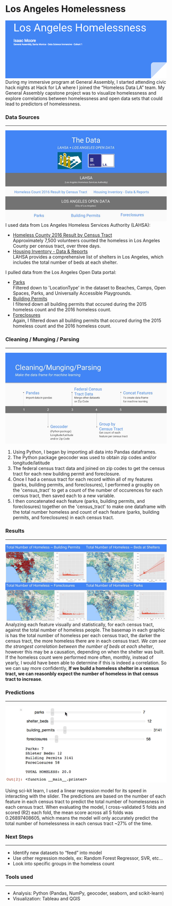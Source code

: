 # Los Angeles Homelessness
![Presentation](img/rm/overview-rm.png)
During my immersive program at General Assembly, I started attending civic hack nights at Hack for LA where I joined the “Homeless Data LA” team. My General Assembly capstone project was to visualize homelessness and explore correlations between homelessness and open data sets that could lead to predictors of homelessness.  

### Data Sources
---
![Presentation](img/rm/data_sources.jpg)
I used data from Los Angeles Homeless Services Authority (LAHSA):  

- [Homeless County 2016 Result by Census Tract](https://www.lahsa.org/homeless-count/reports#collapseThree2016)  
Approximately 7,500 volunteers counted the homeless in Los Angeles County per census tract, over three days.
- [Housing Inventory - Data & Reports](https://www.lahsa.org/homeless-count/housing-inventory/reports)  
LAHSA provides a comprehensive list of shelters in Los Angeles, which includes the total number of beds at each shelter.

I pulled data from the Los Angeles Open Data portal:

-  [Parks](https://data.lacity.org/A-Livable-and-Sustainable-City/Department-of-Recreation-and-Parks-Facility-and-Pa/ax8j-dhzm)  
Filtered down to 'LocationType' in the dataset to Beaches, Camps, Open Spaces, Parks, and Universally Accessible Playgrounds.  
- [Building Permits](https://data.lacity.org/A-Prosperous-City/Building-Permits/nbyu-2ha9)  
I filtered down all building permits that occured during the 2015 homeless count and the 2016 homeless count.
- [Foreclosures](https://data.lacity.org/A-Well-Run-City/2016-Registered-Foreclosure-Properties/hbin-6gap)   
Again, I filtered down all building permits that occured during the 2015 homeless count and the 2016 homeless count.  

### Cleaning / Munging / Parsing
---
![Presentation](img/rm/data_cleaning.jpg)  

1. Using Python, I began by importing all data into Pandas dataframes.  
2. The Python package geocoder was used to obtain zip codes and/or longitude/latitude   
3. The federal census tract data and joined on zip codes to get the census tract for each new building permit and foreclosure. 
4. Once I had a census tract for each record within all of my features (parks, building permits, and foreclosures), I performed a groupby on the 'census_tract' to get a count of the number of occurences for each census tract, then saved each to a new variable.
5. I then concatenated each feature (parks, building permits, and foreclosures) together on the 'census_tract' to make one dataframe with the total number homeless and count of each feature (parks, building permits, and foreclosures) in each census tract.

### Results
---
![Results](img/rm/results.jpg)  
Analyzing each feature visually and statistically, for each census tract, against the total number of homeless people. The basemap in each graphic is has the total number of homeless per each census tract, the darker the census tract, the more homeless there are in each census tract. *We can see the strongest correlation between the number of beds  at each shelter*, however this may be a causation, depending on when the shelter was built. If the homeless count were performed more often, monthly, instead of yearly, I would have been able to determine if this is indeed a correlation. So we can say more confidently, **If we build a homeless shelter in a census tract, we can reasonbly expect the number of homeless in that census tract to increase**.

### Predictions
---
![Slider](img/slider.gif)  

Using sci-kit learn, I used a linear regression model for its speed in interacting with the slider. The predictions are based on the number of each feature in each census tract to predict the total number of homelessness in each census tract. When evaluating the model, I cross-validated 5 folds and scored (R2) each fold, the mean score across all 5 folds was 0.26897408605, which means the model will only accurately predict the total number of homelessness in each census tract ~27% of the time. 

### Next Steps
---
- Identify new datasets to “feed” into model
- Use other regression models, ex: Random Forest Regressor, SVR, etc...
- Look into specific groups in the homeless count


### Tools used
---
- Analysis: Python (Pandas, NumPy, geocoder, seaborn, and scikit-learn)   
- Visualization: Tableau and QGIS  